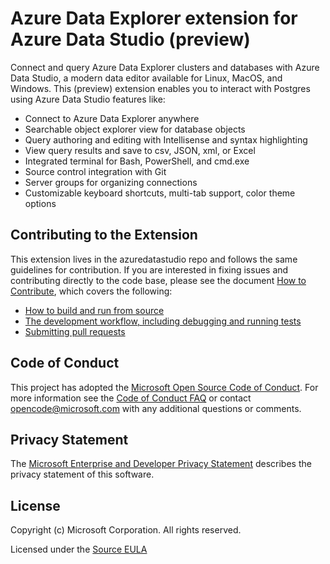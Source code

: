 # Azure Data Explorer extension for Azure Data Studio (preview)

Connect and query Azure Data Explorer clusters and databases with Azure Data Studio, a modern data editor available for Linux, MacOS, and Windows. This (preview) extension enables you to interact with Postgres using Azure Data Studio features like:

* Connect to Azure Data Explorer anywhere
* Searchable object explorer view for database objects
* Query authoring and editing with Intellisense and syntax highlighting
* View query results and save to csv, JSON, xml, or Excel
* Integrated terminal for Bash, PowerShell, and cmd.exe
* Source control integration with Git
* Server groups for organizing connections
* Customizable keyboard shortcuts, multi-tab support, color theme options

## Contributing to the Extension
This extension lives in the azuredatastudio repo and follows the same guidelines for contribution. If you are interested in fixing issues and contributing directly to the code base,
please see the document [How to Contribute](https://github.com/Microsoft/azuredatastudio/wiki/How-to-Contribute), which covers the following:

* [How to build and run from source](https://github.com/Microsoft/azuredatastudio/wiki/How-to-Contribute#Build-and-Run-From-Source)
* [The development workflow, including debugging and running tests](https://github.com/Microsoft/azuredatastudio/wiki/How-to-Contribute#development-workflow)
* [Submitting pull requests](https://github.com/Microsoft/azuredatastudio/wiki/How-to-Contribute#pull-requests)

## Code of Conduct
This project has adopted the [Microsoft Open Source Code of Conduct](https://opensource.microsoft.com/codeofconduct/). For more information see the [Code of Conduct FAQ](https://opensource.microsoft.com/codeofconduct/faq/) or contact [opencode@microsoft.com](mailto:opencode@microsoft.com) with any additional questions or comments.

## Privacy Statement
The [Microsoft Enterprise and Developer Privacy Statement](https://privacy.microsoft.com/en-us/privacystatement) describes the privacy statement of this software.

## License
Copyright (c) Microsoft Corporation. All rights reserved.

Licensed under the [Source EULA](https://raw.githubusercontent.com/Microsoft/azuredatastudio/main/LICENSE.txt)

[quickstart]: https://docs.microsoft.com/sql/azure-data-studio/quickstart-postgres
